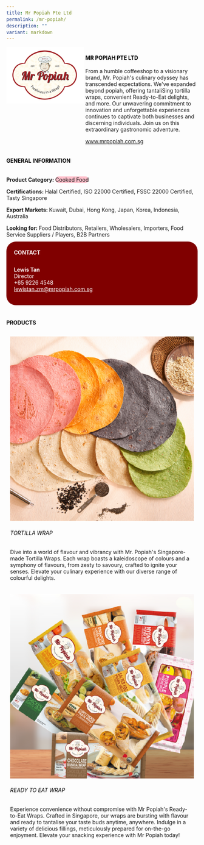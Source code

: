 ```yaml
---
title: Mr Popiah Pte Ltd
permalink: /mr-popiah/
description: ""
variant: markdown
---
```

<div class="flex-paragraph">
	<div style="display: flex; flex-wrap: wrap;" class="flex-container">
		<div style="flex: 1 1 40%; display: block;" class="card sgds">
			<img src="/images/Mr%20Popiah/mr_popiah_logo.png">
		</div>
		<div style="flex: 1 1 58%; display: block; margin-left: 3px" class="card-sgds">
			<h4 style="text-transform: uppercase; color: black;"><b>Mr Popiah Pte Ltd</b></h4>
			<p>From a humble coffeeshop to a visionary brand, Mr. Popiah's culinary odyssey has transcended expectations. We've expanded beyond popiah, offering tantaliSing tortilla wraps, convenient Ready-to-Eat delights, and more. Our unwavering commitment to innovation and unforgettable experiences continues to captivate both businesses and discerning individuals. Join us on this extraordinary gastronomic adventure.</p>
			<p><a target="_blank" href="https://www.mrpopiah.com.sg">www.mrpopiah.com.sg</a></p>
		</div>
	</div>
</div>

<h4 style="text-transform: uppercase; color: black;">
	<b>General Information</b>
</h4>
<div style="display: flex; flex-wrap: wrap;" class="flex-container">
	<div style="flex: 1 1 65%; display: block; align-self: stretch" class="card sgds">
		<div class="flex-paragraph">
			<p>
				<b>Product Category: </b>
				<span style="background-color: pink; border-radius: 10px;">Cooked Food</span>
			</p>
			<p>
				<b>Certifications: </b>Halal Certified, ISO 22000 Certified, FSSC 22000 Certified, Tasty Singapore
			</p>
			<p>
				<b>Export Markets: </b>Kuwait, Dubai, Hong Kong, Japan, Korea, Indonesia, Australia
			</p>
			<p style="margin-bottom: 10px;">
				<b>Looking for: </b>Food Distributors, Retailers, Wholesalers, Importers, Food Service Suppliers / Players, B2B Partners
			</p>
		</div>
	</div>
	<div style="flex: 1 1 35%; padding: 10px; display: block; background-color: maroon; border-radius: 25px; align-self: center;" class="card sgds">
		<h4 style="color: white; margin-top: 10px; margin-left: 10px;">CONTACT</h4>
		<div class="flex-paragraph">
			<p style="padding: 10px; color: white;">
				<b>Lewis Tan</b>
				<br>Director<br>+65 9226 4548<br>
				<a style="color: white;" href="mailto:lewistan.zm@mrpopiah.com.sg">lewistan.zm@mrpopiah.com.sg</a>
			</p>
		</div>
	</div>
</div>
<br>
<h4 style="text-transform: uppercase; color: black;">
	<b>Products</b>
</h4>
<div style="display: flex; flex-wrap: wrap;">
	<div style="flex: 1 1 47%; margin: 10px; display: block;" class="card sgds">
		<div style="display: block;" class="flex-image">
			<img src="/images/Mr%20Popiah/mr_popiah_product_01.png">
		</div>
		<div class="flex-paragraph">
			<h6 style="text-transform: uppercase; color: black;">Tortilla Wrap</h6>
			<p>Dive into a world of flavour and vibrancy with Mr. Popiah's Singapore-made Tortilla Wraps. Each wrap boasts a kaleidoscope of colours and a symphony of flavours, from zesty to savoury, crafted to ignite your senses. Elevate your culinary experience with our diverse range of colourful delights.</p>
		</div>
	</div>
	<div style="flex: 1 1 47%; margin: 10px; display: block;" class="card sgds">
		<div style="display: block;" class="flex-image">
			<img src="/images/Mr%20Popiah/mr_popiah_product_02.png">
		</div>
		<div class="flex-paragraph">
			<h6 style="text-transform: uppercase; color: black;">Ready To Eat Wrap</h6>
			<p>Experience convenience without compromise with Mr Popiah's Ready-to-Eat Wraps. Crafted in Singapore, our wraps are bursting with flavour and ready to tantalise your taste buds anytime, anywhere. Indulge in a variety of delicious fillings, meticulously prepared for on-the-go enjoyment. Elevate your snacking experience with Mr Popiah today!</p>
		</div>
	</div>
</div>